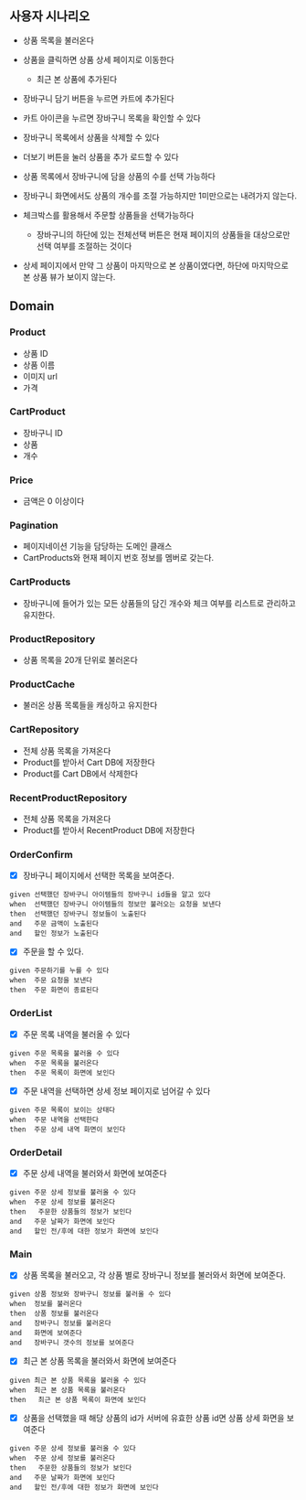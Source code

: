 ## 사용자 시나리오

- 상품 목록을 불러온다
- 상품을 클릭하면 상품 상세 페이지로 이동한다
    - 최근 본 상품에 추가된다
- 장바구니 담기 버튼을 누르면 카트에 추가된다
- 카트 아이콘을 누르면 장바구니 목록을 확인할 수 있다
- 장바구니 목록에서 상품을 삭제할 수 있다
- 더보기 버튼을 눌러 상품을 추가 로드할 수 있다

- 상품 목록에서 장바구니에 담을 상품의 수를 선택 가능하다
- 장바구니 화면에서도 상품의 개수를 조절 가능하지만 1미만으로는 내려가지 않는다.
- 체크박스를 활용해서 주문할 상품들을 선택가능하다
  - 장바구니의 하단에 있는 전체선택 버튼은 현재 페이지의 상품들을 대상으로만 선택 여부를 조절하는 것이다
- 상세 페이지에서 만약 그 상품이 마지막으로 본 상품이였다면, 하단에 마지막으로 본 상품 뷰가 보이지 않는다.

## Domain

### Product

- 상품 ID
- 상품 이름
- 이미지 url
- 가격

### CartProduct

- 장바구니 ID
- 상품
- 개수

### Price

- 금액은 0 이상이다

### Pagination

- 페이지네이션 기능을 담당하는 도메인 클래스
- CartProducts와 현재 페이지 번호 정보를 멤버로 갖는다. 

### CartProducts

- 장바구니에 들어가 있는 모든 상품들의 담긴 개수와 체크 여부를 리스트로 관리하고 유지한다.

### ProductRepository

- 상품 목록을 20개 단위로 불러온다

### ProductCache

- 불러온 상품 목록들을 캐싱하고 유지한다

### CartRepository

- 전체 상품 목록을 가져온다
- Product를 받아서 Cart DB에 저장한다
- Product를 Cart DB에서 삭제한다

### RecentProductRepository

- 전체 상품 목록을 가져온다
- Product를 받아서 RecentProduct DB에 저장한다

### OrderConfirm

-[x] 장바구니 페이지에서 선택한 목록을 보여준다.
``` gherkin
given 선택했던 장바구니 아이템들의 장바구니 id들을 알고 있다
when  선택했던 장바구니 아이템들의 정보만 불러오는 요청을 보낸다
then  선택했던 장바구니 정보들이 노출된다
and   주문 금액이 노출된다
and   할인 정보가 노출된다
```
-[x] 주문을 할 수 있다.
``` gherkin
given 주문하기를 누를 수 있다
when  주문 요청을 보낸다
then  주문 화면이 종료된다
```

### OrderList

-[x] 주문 목록 내역을 불러올 수 있다
``` gherkin
given 주문 목록을 불러올 수 있다
when  주문 목록을 불러온다
then  주문 목록이 화면에 보인다
```

-[x] 주문 내역을 선택하면 상세 정보 페이지로 넘어갈 수 있다
``` gherkin
given 주문 목록이 보이는 상태다
when  주문 내역을 선택한다
then  주문 상세 내역 화면이 보인다
```

### OrderDetail

-[x] 주문 상세 내역을 불러와서 화면에 보여준다
``` gherkin
given 주문 상세 정보를 불러올 수 있다
when  주문 상세 정보를 불러온다
then   주문한 상품들의 정보가 보인다
and   주문 날짜가 화면에 보인다
and   할인 전/후에 대한 정보가 화면에 보인다
```

### Main

-[x] 상품 목록을 불러오고, 각 상품 별로 장바구니 정보를 불러와서 화면에 보여준다.
``` gherkin
given 상품 정보와 장바구니 정보를 불러올 수 있다
when  정보를 불러온다
then  상품 정보를 불러온다
and   장바구니 정보를 불러온다
and   화면에 보여준다
and   장바구니 갯수의 정보를 보여준다
```

-[x] 최근 본 상품 목록을 불러와서 화면에 보여준다
``` gherkin
given 최근 본 상품 목록을 불러올 수 있다
when  최근 본 상품 목록을 불러온다
then   최근 본 상품 목록이 화면에 보인다
```

-[x] 상품을 선택했을 때 해당 상품의 id가 서버에 유효한 상품 id면 상품 상세 화면을 보여준다
``` gherkin
given 주문 상세 정보를 불러올 수 있다
when  주문 상세 정보를 불러온다
then   주문한 상품들의 정보가 보인다
and   주문 날짜가 화면에 보인다
and   할인 전/후에 대한 정보가 화면에 보인다
```


